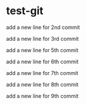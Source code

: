 # test-git

add a new line for 2nd commit

add a new line for 3rd commit

add a new line for 5th commit

add a new line for 6th commit

add a new line for 7th commit

add a new line for 8th commit

add a new line for 9th commit
